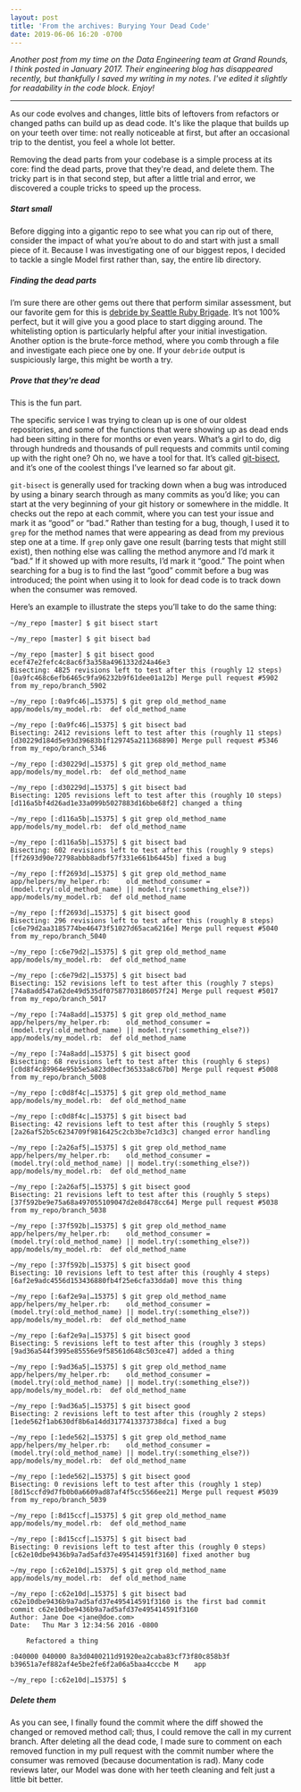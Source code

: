 ```yaml
---
layout: post
title: 'From the archives: Burying Your Dead Code'
date: 2019-06-06 16:20 -0700
---
```


*Another post from my time on the Data Engineering team at Grand Rounds, I think posted in January 2017. Their engineering blog has disappeared recently, but thankfully I saved my writing in my notes. I've edited it slightly for readability in the code block. Enjoy!*

---

As our code evolves and changes, little bits of leftovers from refactors or changed paths can build up as dead code. It's like the plaque that builds up on your teeth over time: not really noticeable at first, but after an occasional trip to the dentist, you feel a whole lot better.

Removing the dead parts from your codebase is a simple process at its core: find the dead parts, prove that they're dead, and delete them. The tricky part is in that second step, but after a little trial and error, we discovered a couple tricks to speed up the process.

##### Start small

Before digging into a gigantic repo to see what you can rip out of there, consider the impact of what you’re about to do and start with just a small piece of it. Because I was investigating one of our biggest repos, I decided to tackle a single Model first rather than, say, the entire lib directory.

##### Finding the dead parts

I’m sure there are other gems out there that perform similar assessment, but our favorite gem for this is [debride by Seattle Ruby Brigade](https://github.com/seattlerb/debride). It’s not 100% perfect, but it will give you a good place to start digging around. The whitelisting option is particularly helpful after your initial investigation. Another option is the brute-force method, where you comb through a file and investigate each piece one by one. If your `debride` output is suspiciously large, this might be worth a try.

##### Prove that they're dead

This is the fun part.

The specific service I was trying to clean up is one of our oldest repositories, and some of the functions that were showing up as dead ends had been sitting in there for months or even years. What’s a girl to do, dig through hundreds and thousands of pull requests and commits until coming up with the right one? Oh no, we have a tool for that. It’s called [git-bisect](https://git-scm.com/docs/git-bisect), and it’s one of the coolest things I’ve learned so far about git.

`git-bisect` is generally used for tracking down when a bug was introduced by using a binary search through as many commits as you’d like; you can start at the very beginning of your git history or somewhere in the middle. It checks out the repo at each commit, where you can test your issue and mark it as “good” or “bad.” Rather than testing for a bug, though, I used it to `grep` for the method names that were appearing as dead from my previous step one at a time. If `grep` only gave one result (barring tests that might still exist), then nothing else was calling the method anymore and I’d mark it “bad.” If it showed up with more results, I’d mark it “good.” The point when searching for a bug is to find the last “good” commit before a bug was introduced; the point when using it to look for dead code is to track down when the consumer was removed.

Here’s an example to illustrate the steps you’ll take to do the same thing:

```
~/my_repo [master] $ git bisect start

~/my_repo [master] $ git bisect bad

~/my_repo [master] $ git bisect good ecef47e2fefc4c8ac6f3a358a4961332d24a46e3
Bisecting: 4825 revisions left to test after this (roughly 12 steps)
[0a9fc468c6efb6465c9fa96232b9f61dee01a12b] Merge pull request #5902 from my_repo/branch_5902

~/my_repo [:0a9fc46|…15375] $ git grep old_method_name
app/models/my_model.rb:  def old_method_name

~/my_repo [:0a9fc46|…15375] $ git bisect bad
Bisecting: 2412 revisions left to test after this (roughly 11 steps)
[d30229d184d5e93d39683b1f129745a211368890] Merge pull request #5346 from my_repo/branch_5346

~/my_repo [:d30229d|…15375] $ git grep old_method_name
app/models/my_model.rb:  def old_method_name

~/my_repo [:d30229d|…15375] $ git bisect bad
Bisecting: 1205 revisions left to test after this (roughly 10 steps)
[d116a5bf4d26ad1e33a099b5027883d16bbe68f2] changed a thing

~/my_repo [:d116a5b|…15375] $ git grep old_method_name
app/models/my_model.rb:  def old_method_name

~/my_repo [:d116a5b|…15375] $ git bisect bad
Bisecting: 602 revisions left to test after this (roughly 9 steps)
[ff2693d90e72798abbb8adbf57f331e661b6445b] fixed a bug

~/my_repo [:ff2693d|…15375] $ git grep old_method_name
app/helpers/my_helper.rb:    old_method_consumer = (model.try(:old_method_name) || model.try(:something_else?))
app/models/my_model.rb:  def old_method_name

~/my_repo [:ff2693d|…15375] $ git bisect good
Bisecting: 296 revisions left to test after this (roughly 8 steps)
[c6e79d2aa3185774be46473f51027d65aca6216e] Merge pull request #5040 from my_repo/branch_5040

~/my_repo [:c6e79d2|…15375] $ git grep old_method_name
app/models/my_model.rb:  def old_method_name

~/my_repo [:c6e79d2|…15375] $ git bisect bad
Bisecting: 152 revisions left to test after this (roughly 7 steps)
[74a8add547a62de49d535df07587703186057f24] Merge pull request #5017 from my_repo/branch_5017

~/my_repo [:74a8add|…15375] $ git grep old_method_name
app/helpers/my_helper.rb:    old_method_consumer = (model.try(:old_method_name) || model.try(:something_else?))
app/models/my_model.rb:  def old_method_name

~/my_repo [:74a8add|…15375] $ git bisect good
Bisecting: 68 revisions left to test after this (roughly 6 steps)
[c0d8f4c89964e95b5e5a823d0ecf36533a8c67b0] Merge pull request #5008 from my_repo/branch_5008

~/my_repo [:c0d8f4c|…15375] $ git grep old_method_name
app/models/my_model.rb:  def old_method_name

~/my_repo [:c0d8f4c|…15375] $ git bisect bad
Bisecting: 42 revisions left to test after this (roughly 5 steps)
[2a26af52b5c6234709f9816425c2cb3be7c1d3c3] changed error handling

~/my_repo [:2a26af5|…15375] $ git grep old_method_name
app/helpers/my_helper.rb:    old_method_consumer = (model.try(:old_method_name) || model.try(:something_else?))
app/models/my_model.rb:  def old_method_name

~/my_repo [:2a26af5|…15375] $ git bisect good
Bisecting: 21 revisions left to test after this (roughly 5 steps)
[37f592be9e75a68a497055109047d2e8d478cc64] Merge pull request #5038 from my_repo/branch_5038

~/my_repo [:37f592b|…15375] $ git grep old_method_name
app/helpers/my_helper.rb:    old_method_consumer = (model.try(:old_method_name) || model.try(:something_else?))
app/models/my_model.rb:  def old_method_name

~/my_repo [:37f592b|…15375] $ git bisect good
Bisecting: 10 revisions left to test after this (roughly 4 steps)
[6af2e9adc4556d153436880fb4f25e6cfa33dda0] move this thing

~/my_repo [:6af2e9a|…15375] $ git grep old_method_name
app/helpers/my_helper.rb:    old_method_consumer = (model.try(:old_method_name) || model.try(:something_else?))
app/models/my_model.rb:  def old_method_name

~/my_repo [:6af2e9a|…15375] $ git bisect good
Bisecting: 5 revisions left to test after this (roughly 3 steps)
[9ad36a544f3995e85556e9f58561d648c503ce47] added a thing

~/my_repo [:9ad36a5|…15375] $ git grep old_method_name
app/helpers/my_helper.rb:    old_method_consumer = (model.try(:old_method_name) || model.try(:something_else?))
app/models/my_model.rb:  def old_method_name

~/my_repo [:9ad36a5|…15375] $ git bisect good
Bisecting: 2 revisions left to test after this (roughly 2 steps)
[1ede562f1ab630df8b6a14dd3177413373738dca] fixed a bug

~/my_repo [:1ede562|…15375] $ git grep old_method_name
app/helpers/my_helper.rb:    old_method_consumer = (model.try(:old_method_name) || model.try(:something_else?))
app/models/my_model.rb:  def old_method_name

~/my_repo [:1ede562|…15375] $ git bisect good
Bisecting: 0 revisions left to test after this (roughly 1 step)
[8d15ccfd9d7fb0b0a6609ad87af4f5cc5566ee21] Merge pull request #5039 from my_repo/branch_5039

~/my_repo [:8d15ccf|…15375] $ git grep old_method_name
app/models/my_model.rb:  def old_method_name

~/my_repo [:8d15ccf|…15375] $ git bisect bad
Bisecting: 0 revisions left to test after this (roughly 0 steps)
[c62e10dbe9436b9a7ad5afd37e495414591f3160] fixed another bug

~/my_repo [:c62e10d|…15375] $ git grep old_method_name
app/models/my_model.rb:  def old_method_name

~/my_repo [:c62e10d|…15375] $ git bisect bad
c62e10dbe9436b9a7ad5afd37e495414591f3160 is the first bad commit
commit c62e10dbe9436b9a7ad5afd37e495414591f3160
Author: Jane Doe <jane@doe.com>
Date:   Thu Mar 3 12:34:56 2016 -0800

    Refactored a thing

:040000 040000 8a3d0400211d91920ea2caba83cf73f80c858b3f b39651a7ef882af4e5be2fe6f2a06a5baa4cccbe M    app

~/my_repo [:c62e10d|…15375] $
```

##### Delete them

As you can see, I finally found the commit where the diff showed the changed or removed method call; thus, I could remove the call in my current branch. After deleting all the dead code, I made sure to comment on each removed function in my pull request with the commit number where the consumer was removed (because documentation is rad). Many code reviews later, our Model was done with her teeth cleaning and felt just a little bit better.
